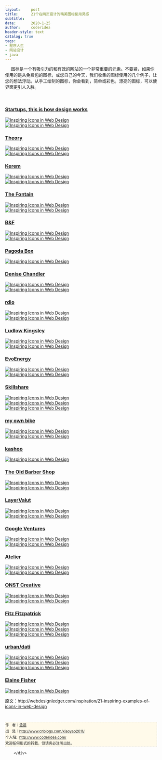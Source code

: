 ```yaml
---
layout:     post
title:      21个在网页设计的精美图标使用灵感
subtitle:   
date:       2020-1-25
author:     coderidea
header-style: text
catalog: true
tags:
- 程序人生
- 网站设计
- java
--- 
```

<div class="postBody">
			<div id="cnblogs_post_body" class="blogpost-body"><p><span>     图标是一个有吸引力的和有效的网站的一个非常重要的元素。</span><span>不要紧，如果你使用的是从免费包的图标，或您自己的</span><span>今天，我们收集的图标使用的几个例子，让您的想法浮动。</span><span>从手工绘制的图标，你会看到，简单或彩色，漂亮的图标，可以使界面更引人入胜。</span></p>
<p><span>  </span></p>
<h3><a href="http://startupsthisishowdesignworks.com/">Startups, this is how design works</a></h3>
<p><a href="http://startupsthisishowdesignworks.com/"><img class="aligncenter size-full wp-image-3448" title="Inspiring Icons in Web Design" src="http://webdesignledger.com/wp-content/uploads/2012/06/icons01.jpg" alt="Inspiring Icons in Web Design" /></a><br /><a href="http://startupsthisishowdesignworks.com/"><img class="aligncenter size-full wp-image-3448" title="Inspiring Icons in Web Design" src="http://webdesignledger.com/wp-content/uploads/2012/06/icons01a.jpg" alt="Inspiring Icons in Web Design" /></a></p>
<h3><a href="http://theorydesign.ca/">Theory</a></h3>
<p><a href="http://theorydesign.ca/"><img class="aligncenter size-full wp-image-3448" title="Inspiring Icons in Web Design" src="http://webdesignledger.com/wp-content/uploads/2012/06/icons02.jpg" alt="Inspiring Icons in Web Design" /></a><br /><a href="http://theorydesign.ca/"><img class="aligncenter size-full wp-image-3448" title="Inspiring Icons in Web Design" src="http://webdesignledger.com/wp-content/uploads/2012/06/icons02a.jpg" alt="Inspiring Icons in Web Design" /></a></p>
<h3><a href="http://kerem.co/">Kerem</a></h3>
<p><a href="http://kerem.co/"><img class="aligncenter size-full wp-image-3448" title="Inspiring Icons in Web Design" src="http://webdesignledger.com/wp-content/uploads/2012/06/icons03.jpg" alt="Inspiring Icons in Web Design" /></a><br /><a href="http://kerem.co/"><img class="aligncenter size-full wp-image-3448" title="Inspiring Icons in Web Design" src="http://webdesignledger.com/wp-content/uploads/2012/06/icons03a.jpg" alt="Inspiring Icons in Web Design" /></a></p>
<h3><a href="http://www.thefontain.com/">The Fontain</a></h3>
<p><a href="http://www.thefontain.com/"><img class="aligncenter size-full wp-image-3448" title="Inspiring Icons in Web Design" src="http://webdesignledger.com/wp-content/uploads/2012/06/icons04.jpg" alt="Inspiring Icons in Web Design" /></a><br /><a href="http://www.thefontain.com/"><img class="aligncenter size-full wp-image-3448" title="Inspiring Icons in Web Design" src="http://webdesignledger.com/wp-content/uploads/2012/06/icons04a.jpg" alt="Inspiring Icons in Web Design" /></a></p>
<h3><a href="http://bergerfohr.com/">B&amp;F</a></h3>
<p><a href="http://bergerfohr.com/"><img class="aligncenter size-full wp-image-3448" title="Inspiring Icons in Web Design" src="http://webdesignledger.com/wp-content/uploads/2012/06/icons05.jpg" alt="Inspiring Icons in Web Design" /></a><br /><a href="http://bergerfohr.com/"><img class="aligncenter size-full wp-image-3448" title="Inspiring Icons in Web Design" src="http://webdesignledger.com/wp-content/uploads/2012/06/icons05a.jpg" alt="Inspiring Icons in Web Design" /></a></p>
<h3><a href="https://pagodabox.com/">Pagoda Box</a></h3>
<p><a href="https://pagodabox.com/"><img class="aligncenter size-full wp-image-3448" title="Inspiring Icons in Web Design" src="http://webdesignledger.com/wp-content/uploads/2012/06/icons06.jpg" alt="Inspiring Icons in Web Design" /></a></p>
<h3><a href="http://www.denisechandler.com/">Denise Chandler</a></h3>
<p><a href="http://www.denisechandler.com/"><img class="aligncenter size-full wp-image-3448" title="Inspiring Icons in Web Design" src="http://webdesignledger.com/wp-content/uploads/2012/06/icons07.jpg" alt="Inspiring Icons in Web Design" /></a><br /><a href="http://www.denisechandler.com/"><img class="aligncenter size-full wp-image-3448" title="Inspiring Icons in Web Design" src="http://webdesignledger.com/wp-content/uploads/2012/06/icons07a.jpg" alt="Inspiring Icons in Web Design" /></a></p>
<h3><a href="http://www.rdio.com/">rdio</a></h3>
<p><a href="http://www.rdio.com/"><img class="aligncenter size-full wp-image-3448" title="Inspiring Icons in Web Design" src="http://webdesignledger.com/wp-content/uploads/2012/06/icons08.jpg" alt="Inspiring Icons in Web Design" /></a><br /><a href="http://www.rdio.com/"><img class="aligncenter size-full wp-image-3448" title="Inspiring Icons in Web Design" src="http://webdesignledger.com/wp-content/uploads/2012/06/icons08a.jpg" alt="Inspiring Icons in Web Design" /></a></p>
<h3><a href="http://www.ludlowkingsley.com/">Ludlow Kingsley</a></h3>
<p><a href="http://www.ludlowkingsley.com/"><img class="aligncenter size-full wp-image-3448" title="Inspiring Icons in Web Design" src="http://webdesignledger.com/wp-content/uploads/2012/06/icons09.jpg" alt="Inspiring Icons in Web Design" /></a><br /><a href="http://www.ludlowkingsley.com/"><img class="aligncenter size-full wp-image-3448" title="Inspiring Icons in Web Design" src="http://webdesignledger.com/wp-content/uploads/2012/06/icons09a.jpg" alt="Inspiring Icons in Web Design" /></a></p>
<h3><a href="http://www.evoenergy.co.uk/">EvoEnergy</a></h3>
<p><a href="http://www.evoenergy.co.uk/"><img class="aligncenter size-full wp-image-3448" title="Inspiring Icons in Web Design" src="http://webdesignledger.com/wp-content/uploads/2012/06/icons10.jpg" alt="Inspiring Icons in Web Design" /></a><br /><a href="http://www.evoenergy.co.uk/"><img class="aligncenter size-full wp-image-3448" title="Inspiring Icons in Web Design" src="http://webdesignledger.com/wp-content/uploads/2012/06/icons10a.jpg" alt="Inspiring Icons in Web Design" /></a></p>
<h3><a href="http://www.skillshare.com/">Skillshare</a></h3>
<p><a href="http://www.skillshare.com/"><img class="aligncenter size-full wp-image-3448" title="Inspiring Icons in Web Design" src="http://webdesignledger.com/wp-content/uploads/2012/06/icons11.jpg" alt="Inspiring Icons in Web Design" /></a><br /><a href="http://www.skillshare.com/"><img class="aligncenter size-full wp-image-3448" title="Inspiring Icons in Web Design" src="http://webdesignledger.com/wp-content/uploads/2012/06/icons11a.jpg" alt="Inspiring Icons in Web Design" /></a><br /><a href="http://www.skillshare.com/"><img class="aligncenter size-full wp-image-3448" title="Inspiring Icons in Web Design" src="http://webdesignledger.com/wp-content/uploads/2012/06/icons11b.jpg" alt="Inspiring Icons in Web Design" /></a></p>
<h3><a href="http://www.myownbike.de/">my own bike</a></h3>
<p><a href="http://www.myownbike.de/"><img class="aligncenter size-full wp-image-3448" title="Inspiring Icons in Web Design" src="http://webdesignledger.com/wp-content/uploads/2012/06/icons12.jpg" alt="Inspiring Icons in Web Design" /></a><br /><a href="http://www.myownbike.de/"><img class="aligncenter size-full wp-image-3448" title="Inspiring Icons in Web Design" src="http://webdesignledger.com/wp-content/uploads/2012/06/icons12a.jpg" alt="Inspiring Icons in Web Design" /></a></p>
<h3><a href="http://www.kashoo.co.uk/">kashoo</a></h3>
<p><a href="http://www.kashoo.co.uk/"><img class="aligncenter size-full wp-image-3448" title="Inspiring Icons in Web Design" src="http://webdesignledger.com/wp-content/uploads/2012/06/icons13.jpg" alt="Inspiring Icons in Web Design" /></a></p>
<h3><a href="http://oldbarbershop.com.au/">The Old Barber Shop</a></h3>
<p><a href="http://oldbarbershop.com.au/"><img class="aligncenter size-full wp-image-3448" title="Inspiring Icons in Web Design" src="http://webdesignledger.com/wp-content/uploads/2012/06/icons14.jpg" alt="Inspiring Icons in Web Design" /></a><br /><a href="http://oldbarbershop.com.au/"><img class="aligncenter size-full wp-image-3448" title="Inspiring Icons in Web Design" src="http://webdesignledger.com/wp-content/uploads/2012/06/icons14a.jpg" alt="Inspiring Icons in Web Design" /></a></p>
<h3><a href="http://www.layervault.com/">LayerValut</a></h3>
<p><a href="http://www.layervault.com/"><img class="aligncenter size-full wp-image-3448" title="Inspiring Icons in Web Design" src="http://webdesignledger.com/wp-content/uploads/2012/06/icons15.jpg" alt="Inspiring Icons in Web Design" /></a><br /><a href="http://www.layervault.com/"><img class="aligncenter size-full wp-image-3448" title="Inspiring Icons in Web Design" src="http://webdesignledger.com/wp-content/uploads/2012/06/icons15a.jpg" alt="Inspiring Icons in Web Design" /></a></p>
<h3><a href="http://www.googleventures.com/">Google Ventures</a></h3>
<p><a href="http://www.googleventures.com/"><img class="aligncenter size-full wp-image-3448" title="Inspiring Icons in Web Design" src="http://webdesignledger.com/wp-content/uploads/2012/06/icons16.jpg" alt="Inspiring Icons in Web Design" /></a><br /><a href="http://www.googleventures.com/"><img class="aligncenter size-full wp-image-3448" title="Inspiring Icons in Web Design" src="http://webdesignledger.com/wp-content/uploads/2012/06/icons16a.jpg" alt="Inspiring Icons in Web Design" /></a></p>
<h3><a href="http://www.lawebdelatelier.com/en">Atelier</a></h3>
<p><a href="http://www.lawebdelatelier.com/en"><img class="aligncenter size-full wp-image-3448" title="Inspiring Icons in Web Design" src="http://webdesignledger.com/wp-content/uploads/2012/06/icons17.jpg" alt="Inspiring Icons in Web Design" /></a><br /><a href="http://www.lawebdelatelier.com/en"><img class="aligncenter size-full wp-image-3448" title="Inspiring Icons in Web Design" src="http://webdesignledger.com/wp-content/uploads/2012/06/icons17a.jpg" alt="Inspiring Icons in Web Design" /></a></p>
<h3><a href="http://www.onstcreative.com/">ONST Creative</a></h3>
<p><a href="http://www.onstcreative.com/"><img class="aligncenter size-full wp-image-3448" title="Inspiring Icons in Web Design" src="http://webdesignledger.com/wp-content/uploads/2012/06/icons18.jpg" alt="Inspiring Icons in Web Design" /></a><br /><a href="http://www.onstcreative.com/"><img class="aligncenter size-full wp-image-3448" title="Inspiring Icons in Web Design" src="http://webdesignledger.com/wp-content/uploads/2012/06/icons18a.jpg" alt="Inspiring Icons in Web Design" /></a></p>
<h3><a href="http://fitzfitzpatrick.com/">Fitz Fitzpatrick</a></h3>
<p><a href="http://fitzfitzpatrick.com/"><img class="aligncenter size-full wp-image-3448" title="Inspiring Icons in Web Design" src="http://webdesignledger.com/wp-content/uploads/2012/06/icons19.jpg" alt="Inspiring Icons in Web Design" /></a><br /><a href="http://fitzfitzpatrick.com/"><img class="aligncenter size-full wp-image-3448" title="Inspiring Icons in Web Design" src="http://webdesignledger.com/wp-content/uploads/2012/06/icons19a.jpg" alt="Inspiring Icons in Web Design" /></a><br /><a href="http://fitzfitzpatrick.com/"><img class="aligncenter size-full wp-image-3448" title="Inspiring Icons in Web Design" src="http://webdesignledger.com/wp-content/uploads/2012/06/icons19b.jpg" alt="Inspiring Icons in Web Design" /></a></p>
<h3><a href="http://www.urbangap.com/urban12/maggio">urban/dati</a></h3>
<p><a href="http://www.urbangap.com/urban12/maggio"><img class="aligncenter size-full wp-image-3448" title="Inspiring Icons in Web Design" src="http://webdesignledger.com/wp-content/uploads/2012/06/icons20.jpg" alt="Inspiring Icons in Web Design" /></a><br /><a href="http://www.urbangap.com/urban12/maggio"><img class="aligncenter size-full wp-image-3448" title="Inspiring Icons in Web Design" src="http://webdesignledger.com/wp-content/uploads/2012/06/icons20a.jpg" alt="Inspiring Icons in Web Design" /></a><br /><a href="http://www.urbangap.com/urban12/maggio"><img class="aligncenter size-full wp-image-3448" title="Inspiring Icons in Web Design" src="http://webdesignledger.com/wp-content/uploads/2012/06/icons20b.jpg" alt="Inspiring Icons in Web Design" /></a></p>
<h3><a href="http://elainefisher.com/">Elaine Fisher</a></h3>
<p><a href="http://elainefisher.com/"><img class="aligncenter size-full wp-image-3448" title="Inspiring Icons in Web Design" src="http://webdesignledger.com/wp-content/uploads/2012/06/icons21.jpg" alt="Inspiring Icons in Web Design" /></a></p>
<p>原文：<a href="http://webdesignledger.com/inspiration/21-inspiring-examples-of-icons-in-web-design">http://webdesignledger.com/inspiration/21-inspiring-examples-of-icons-in-web-design</a></p>


<div id="ckepop"> </div>
<div>
<p id="PSignature" style="line-height:20px;background:#FFFAEA no-repeat 2% 50%;font-size:12px;border:#e0e0e0 1px dashed;">作   者：<a href="http://www.cnblogs.com/xiaoyao2011/">孟晨</a> <br /> 出   处：<a href="http://www.cnblogs.com/xiaoyao2011/">http://www.cnblogs.com/xiaoyao2011/</a> <br />个人站:  <a href="http://www.coderidea.com/">http://www.coderidea.com/</a><br />欢迎任何形式的转载，但请务必注明出处。</p>
</div></div><div id="MySignature"></div>
<div class="clear"></div>
<div id="blog_post_info_block">
<div id="BlogPostCategory"></div>
<div id="EntryTag"></div>
<div id="blog_post_info">
</div>
<div class="clear"></div>
<div id="post_next_prev"></div>
</div>


		</div>
